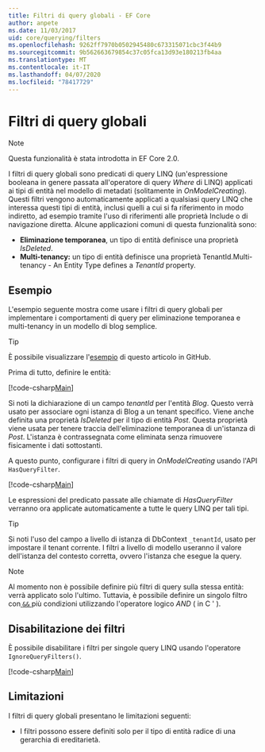 ```yaml
---
title: Filtri di query globali - EF Core
author: anpete
ms.date: 11/03/2017
uid: core/querying/filters
ms.openlocfilehash: 9262ff7970b0502945480c673315071cbc3f44b9
ms.sourcegitcommit: 9b562663679854c37c05fca13d93e180213fb4aa
ms.translationtype: MT
ms.contentlocale: it-IT
ms.lasthandoff: 04/07/2020
ms.locfileid: "78417729"
---
```

# <a name="global-query-filters"></a>Filtri di query globali

> [!NOTE]
> Questa funzionalità è stata introdotta in EF Core 2.0.

I filtri di query globali sono predicati di query LINQ (un'espressione booleana in genere passata all'operatore di query *Where* di LINQ) applicati ai tipi di entità nel modello di metadati (solitamente in *OnModelCreating*). Questi filtri vengono automaticamente applicati a qualsiasi query LINQ che interessa questi tipi di entità, inclusi quelli a cui si fa riferimento in modo indiretto, ad esempio tramite l'uso di riferimenti alle proprietà Include o di navigazione diretta. Alcune applicazioni comuni di questa funzionalità sono:

* **Eliminazione temporanea**, un tipo di entità definisce una proprietà *IsDeleted*.
* **Multi-tenancy:** un tipo di entità definisce una proprietà TenantId.Multi-tenancy - An Entity Type defines a *TenantId* property.

## <a name="example"></a>Esempio

L'esempio seguente mostra come usare i filtri di query globali per implementare i comportamenti di query per eliminazione temporanea e multi-tenancy in un modello di blog semplice.

> [!TIP]
> È possibile visualizzare l'[esempio](https://github.com/dotnet/EntityFramework.Docs/tree/master/samples/core/QueryFilters) di questo articolo in GitHub.

Prima di tutto, definire le entità:

[!code-csharp[Main](../../../samples/core/QueryFilters/Program.cs#Entities)]

Si noti la dichiarazione di un campo _tenantId_ per l'entità _Blog_. Questo verrà usato per associare ogni istanza di Blog a un tenant specifico. Viene anche definita una proprietà _IsDeleted_ per il tipo di entità _Post_. Questa proprietà viene usata per tenere traccia dell'eliminazione temporanea di un'istanza di _Post_. L'istanza è contrassegnata come eliminata senza rimuovere fisicamente i dati sottostanti.

A questo punto, configurare i filtri di query in _OnModelCreating_ usando l'API `HasQueryFilter`.

[!code-csharp[Main](../../../samples/core/QueryFilters/Program.cs#Configuration)]

Le espressioni del predicato passate alle chiamate di _HasQueryFilter_ verranno ora applicate automaticamente a tutte le query LINQ per tali tipi.

> [!TIP]
> Si noti l'uso del campo a livello di istanza di DbContext `_tenantId`, usato per impostare il tenant corrente. I filtri a livello di modello useranno il valore dell'istanza del contesto corretta, ovvero l'istanza che esegue la query.

> [!NOTE]
> Al momento non è possibile definire più filtri di query sulla stessa entità: verrà applicato solo l'ultimo. Tuttavia, è possibile definire un singolo filtro con[ `&&` ](https://docs.microsoft.com/dotnet/csharp/language-reference/operators/boolean-logical-operators#conditional-logical-and-operator-)più condizioni utilizzando l'operatore logico _AND_ ( in C ' ).

## <a name="disabling-filters"></a>Disabilitazione dei filtri

È possibile disabilitare i filtri per singole query LINQ usando l'operatore `IgnoreQueryFilters()`.

[!code-csharp[Main](../../../samples/core/QueryFilters/Program.cs#IgnoreFilters)]

## <a name="limitations"></a>Limitazioni

I filtri di query globali presentano le limitazioni seguenti:

* I filtri possono essere definiti solo per il tipo di entità radice di una gerarchia di ereditarietà.
